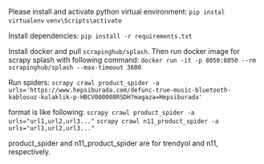 Please install and activate python virtual environment:
`pip instal virtualenv`
`venv\Scripts\activate`

Install dependencies:
`pip install -r requirements.txt`

Install docker and pull `scrapinghub/splash`.
Then run docker image for scrapy splash with following command:
`docker run -it -p 8050:8050 --rm scrapinghub/splash --max-timeout 3600`

Run spiders:
`scrapy crawl product_spider -a urls='https://www.hepsiburada.com/defunc-true-music-bluetooth-kablosuz-kulaklik-p-HBCV000008RSDH?magaza=Hepsiburada'`


format is like following:
`scrapy crawl product_spider -a urls="url1,url2,url3..."`
`scrapy crawl n11_product_spider -a urls="url1,url2,url3..."`

product_spider and n11_product_spider are for trendyol and n11, respectively.